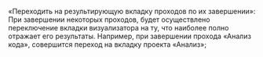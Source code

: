 «Переходить на результирующую вкладку проходов по их завершении»: При завершении некоторых проходов, будет осуществлено переключение вкладки визуализатора на ту, что наиболее полно отражает его результаты. Например, при завершении прохода «Анализ кода», совершится переход на вкладку проекта «Анализ»;